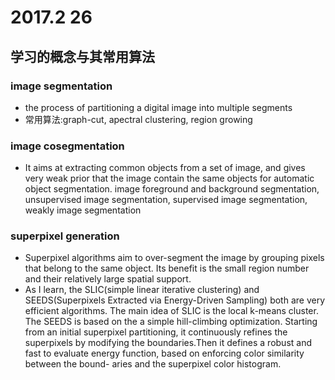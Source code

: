 # 2017.2 26

## 学习的概念与其常用算法

### image segmentation

- the process of partitioning a digital image into multiple segments
- 常用算法:graph-cut, apectral clustering, region growing 
### image cosegmentation

- It aims at extracting common objects from a set of image, and gives very weak prior that the image contain the same objects for automatic object segmentation.
image foreground and background segmentation, unsupervised image segmentation, supervised image segmentation, weakly image segmentation
### superpixel generation

- Superpixel algorithms aim to over-segment the image by grouping pixels that belong to the same object. Its benefit is the small region number and their relatively large spatial support.
- As I learn, the SLIC(simple linear iterative clustering) and SEEDS(Superpixels Extracted via Energy-Driven Sampling) both are very efficient algorithms. The main idea of SLIC is the local k-means cluster. The SEEDS is based on the a simple hill-climbing optimization. Starting from an initial superpixel partitioning, it continuously refines the superpixels by modifying the boundaries.Then it defines a robust and fast to evaluate energy function, based on enforcing color similarity between the bound- aries and the superpixel color histogram. 

### 
